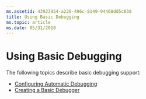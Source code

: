 ```yaml
---
ms.assetid: 43923954-a220-496c-8149-94468dd5c038
title: Using Basic Debugging
ms.topic: article
ms.date: 05/31/2018
---
```


# Using Basic Debugging

The following topics describe basic debugging support:

-   [Configuring Automatic Debugging](configuring-automatic-debugging.md)
-   [Creating a Basic Debugger](creating-a-basic-debugger.md)

 

 



